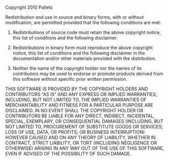Copyright 2010 Pallets

Redistribution and use in source and binary forms, with or without
modification, are permitted provided that the following conditions are
met:


1. Redistributions of source code must retain the above copyright
notice, this list of conditions and the following disclaimer.


2. Redistributions in binary form must reproduce the above copyright
notice, this list of conditions and the following disclaimer in the
documentation and/or other materials provided with the distribution.


3. Neither the name of the copyright holder nor the names of its
contributors may be used to endorse or promote products derived from
this software without specific prior written permission.

THIS SOFTWARE IS PROVIDED BY THE COPYRIGHT HOLDERS AND CONTRIBUTORS
“AS IS” AND ANY EXPRESS OR IMPLIED WARRANTIES, INCLUDING, BUT NOT
LIMITED TO, THE IMPLIED WARRANTIES OF MERCHANTABILITY AND FITNESS FOR A
PARTICULAR PURPOSE ARE DISCLAIMED. IN NO EVENT SHALL THE COPYRIGHT
HOLDER OR CONTRIBUTORS BE LIABLE FOR ANY DIRECT, INDIRECT, INCIDENTAL,
SPECIAL, EXEMPLARY, OR CONSEQUENTIAL DAMAGES (INCLUDING, BUT NOT LIMITED
TO, PROCUREMENT OF SUBSTITUTE GOODS OR SERVICES; LOSS OF USE, DATA, OR
PROFITS; OR BUSINESS INTERRUPTION) HOWEVER CAUSED AND ON ANY THEORY OF
LIABILITY, WHETHER IN CONTRACT, STRICT LIABILITY, OR TORT (INCLUDING
NEGLIGENCE OR OTHERWISE) ARISING IN ANY WAY OUT OF THE USE OF THIS
SOFTWARE, EVEN IF ADVISED OF THE POSSIBILITY OF SUCH DAMAGE.
